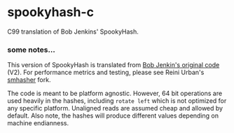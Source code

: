 # spookyhash-c #

C99 translation of Bob Jenkins' SpookyHash.

### some notes... ###

This version of SpookyHash is translated from 
[Bob Jenkin's original code](http://burtleburtle.net/bob/hash/spooky.html) (V2).
For performance metrics and testing, please see Reini Urban's 
[smhasher](https://github.com/rurban/smhasher) fork.


The code is meant to be platform agnostic.  However, 64 bit operations are
used heavily in the hashes, including `rotate left` which is not optimized
for any specific platform.  Unaligned reads are assumed cheap and allowed by
  default.  Also note, the hashes will produce different values depending on
  machine endianness.

